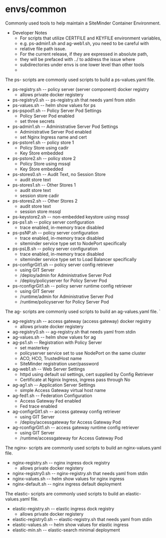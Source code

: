 # envs/common
Commonly used tools to help maintain a SiteMinder Container Environment.

* Developer Notes
	* For scripts that utilize CERTFILE and KEYFILE environment variables,
	* e.g. ps-admin1.sh and ag-web1.sh, you need to be careful with
	* relative file path issue.
	* For the current release, if they are expressed in absolute path,
	* they will be prefaced with ../ to address the issue where
	* subdirectories under envs is one lower level than other tools
	*

The ps- scripts are commonly used scripts to build a ps-values.yaml file.

* ps-registry.sh -- policy server (server component) docker registry
	* allows private docker registery
* ps-registry0.sh -- ps-registry.sh that needs yaml from stdin
* ps-values.sh -- helm show values for ps
* ps-pspod1.sh -- Policy Server Pod Settings
	* Policy Server Pod enabled
	* set three secrets
* ps-admin1.sh -- Administrative Server Pod Settings
	* Administrative Server Pod enabled
	* set Nginx Ingress name and cert
* ps-pstore1.sh -- policy store 1
	* Policy Store using cadir
	* Key Store embedded
* ps-pstore2.sh -- policy store 2
	* Policy Store using mssql
	* Key Store embedded
* ps-stores0.sh -- Audit Text, no Session Store
	* audit store text
* ps-stores1.sh -- Other Stores 1
	* audit store text
	* session store cadir
* ps-stores2.sh -- Other Stores 2
	* audit store text
	* session store mssql
* ps-keystore2.sh -- non-embedded keystore using mssql
* ps-ps1.sh -- policy server configuration
	* trace enabled, in-memory trace disabled
* ps-psNP.sh -- policy server configuration
	* trace enabled, in-memory trace disabled
	* siteminder service type set to NodePort specifically
* ps-psLB.sh -- policy server configuration
	* trace enabled, in-memory trace disabled
	* siteminder service type set to Load Balancer specifically
* ps-configrGit1.sh -- policy server config retriever
	* using GIT Server
	* /deploy/admin for Administrative Server Pod
	* /deploy/policyserver for Policy Server Pod
* ps-rconfigrGit1.sh -- policy server runtime config retriever
	* using GIT Server
	* /runtime/admin for Administrative Server Pod
	* /runtime/policyserver for Policy Server Pod

The ag- scripts are commonly used scripts to build an ag-values.yaml file.
`
* ag-registry.sh -- access gateway (access gateway) docker registry
	* allows private docker registery
* ag-registry0.sh -- ag-registry.sh that needs yaml from stdin
* ag-values.sh -- helm show values for ag
* ag-ps1.sh -- Registration with Policy Server
	* set masterkey
	* policyserver service set to use NodePort on the same cluster
	* ACO, HCO, TrustedHost name
	* SiteMinder registration user/password
* ag-web1.sh -- Web Server Settings
	* httpd using default ssl settings, cert supplied by Config Retriever
	* Certificate at Nginix Ingress,  ingress pass through No
* ag-ag1.sh -- Application Server Settings
	* simple Access Gateway virtual host name
* ag-fed1.sh -- Federation Configuration
	* Access Gateway Fed enabled
	* Fed trace enabled
* ag-configrGit1.sh -- access gateway config retriever
	* using GIT Server
	* /deploy/accessgateway for Access Gateway Pod
* ag-rconfigrGit1.sh -- access gateway runtime config retriever
	* using GIT Server
	* /runtime/accessgateway for Access Gateway Pod

The nginx- scripts are commonly used scripts to build an nginx-values.yaml file.

* nginx-registry.sh -- nginx ingress dock registry
	* allows private docker registery
* nginx-registry0.sh -- nginx-registry.sh that needs yaml from stdin
* nginx-values.sh -- helm show values for nginx ingress
* nginx-default.sh -- nginx ingress default deployment
 
The elastic- scripts are commonly used scripts to build an elastic-values.yaml file.

* elastic-registry.sh -- elastic ingress dock registry
	* allows private docker registery
* elastic-registry0.sh -- elastic-registry.sh that needs yaml from stdin
* elastic-values.sh -- helm show values for elastic ingress
* elastic-min.sh -- elastic-search minimal deployment
